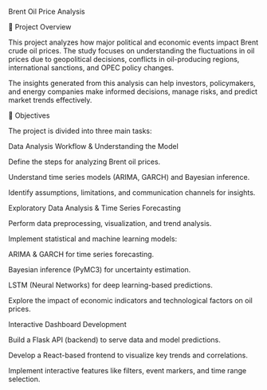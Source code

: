 Brent Oil Price Analysis

📌 Project Overview

This project analyzes how major political and economic events impact Brent crude oil prices. The study focuses on understanding the fluctuations in oil prices due to geopolitical decisions, conflicts in oil-producing regions, international sanctions, and OPEC policy changes.

The insights generated from this analysis can help investors, policymakers, and energy companies make informed decisions, manage risks, and predict market trends effectively.

🎯 Objectives

The project is divided into three main tasks:

Data Analysis Workflow & Understanding the Model

Define the steps for analyzing Brent oil prices.

Understand time series models (ARIMA, GARCH) and Bayesian inference.

Identify assumptions, limitations, and communication channels for insights.

Exploratory Data Analysis & Time Series Forecasting

Perform data preprocessing, visualization, and trend analysis.

Implement statistical and machine learning models:

ARIMA & GARCH for time series forecasting.

Bayesian inference (PyMC3) for uncertainty estimation.

LSTM (Neural Networks) for deep learning-based predictions.

Explore the impact of economic indicators and technological factors on oil prices.

Interactive Dashboard Development

Build a Flask API (backend) to serve data and model predictions.

Develop a React-based frontend to visualize key trends and correlations.

Implement interactive features like filters, event markers, and time range selection.
